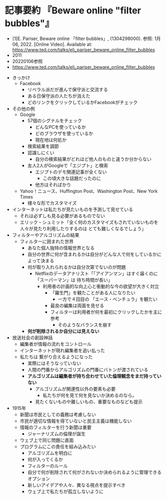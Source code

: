 <!-- tex script for md -->
<script type="text/javascript" async src="https://cdnjs.cloudflare.com/ajax/libs/mathjax/2.7.7/MathJax.js?config=TeX-MML-AM_CHTML">
</script>
<script type="text/x-mathjax-config">
 MathJax.Hub.Config({
 tex2jax: {
 inlineMath: [['$', '$'] ],
 displayMath: [ ['$$','$$'], ["\\[","\\]"] ]
 }
 });
</script>

# 記事要約 『Beware online "filter bubbles"』

- [1]E. Pariser, Beware online 「filter bubbles」, (1304298000). 参照: 1月 06, 2022. [Online Video]. Available at: https://www.ted.com/talks/eli_pariser_beware_online_filter_bubbles
- 2011
- 20220106参照
- https://www.ted.com/talks/eli_pariser_beware_online_filter_bubbles

<!-- -------------------- -->

- きっかけ
    - Facebook
        - リベラル派だが進んで保守派と交流する
        - ある日保守派の人たちが消えた
        - どのリンクをクリックしているかFacebookがチェック
- その他の例
    - Google
        - 57個のシグナルをチェック
            - どんなPCを使っているか
            - どのブラウザを使っているか
            - 現在地は何処か
        - 検索結果を調節
        - 認識しにくい
            - 自分の検索結果がどれほど他人のものと違うか分からない 
        - 友人2人がGoogleで「エジプト」と検索
            - エジプトのデモ関連記事が全くない
                - この頃大きな話題だったのに
            - 他方はそればかり
    - Yahoo！ニュース、Huffington Post、Washington Post、New York Times
        - 様々な形でカスタマイズ
- インターネットは私たちが見たいものを予測して見せている
    - それは必ずしも見る必要があるものでない
    - エリック・シュミット「全く何のカスタマイズもされていないものを 人々が見たり利用したりするのは とても難しくなるでしょう」
- フィルターやアルゴリズムの結果
    - フィルターに囲まれた世界
        - あなた個人独特の情報世界となる
        - 自分の世界に何が含まれるかは自分がどんな人で何をしているかによって決まる
        - 何が取り入れられるかは自分次第でないのが問題
            - Netflixのデータアナリスト「「アイアンマン」はすぐ届くのに 「スーパーマン」は 待ち時間が長い」
                - 利用者の計画的な向上心と衝動的な今の欲望が大きく対立
                    - 「羅生門」を観たことがある人になりたい
                        - 一方で４回目の 「エース・ベンチュラ」を観たい
                    - 最良の編集は両面を見せる
                    - フィルターは利用者が何を最初にクリックしたかを主に参考
                        - そのようなバランスを崩す
        - **何が削除されるか自分には見えない**
- 放送社会の創設神話
    - 編集者が情報の流れをコントロール
    - インターネットが現れ編集者を追い払った
    - 私たちは 繋がり合えるようになった
        - 実際にはそうなっていない
        - 人間の門番からアルゴリズムの門番にバトンが渡されている
        - **アルゴリズムは編集者が持ち合わせていた倫理観念をまだ持っていない**
            - アルゴリズムが関連性以外の要素も必要
                - 私たちが何を見て何を見ないか決めるのなら。
            - 見たくないものや難しいもの、重要なものなども提示
- 1915年
    - 新聞は市民としての義務は考慮しない
    - 市民が適切な情報を得ていないと民主主義は機能しない
    - 情報のフィルターを行う新聞は重要
        - ジャーナリズムの倫理が誕生
    - ウェブ上で同じ問題に直面
    - プログラムにこの責任を組み込みたい
        - アルゴリズムを明白に
        - 何が入ってくるか
        - フィルターのルール
        - 自分で何が削除されて何がされないか決められるように管理できるオプション
        - 新しいアイデアや人々、異なる視点を提示すべき
        - ウェブ上で私たちが孤立しないように
